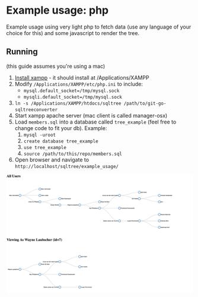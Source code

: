 # Example usage: php

Example usage using very light php to fetch data (use any language of your choice for this) and some javascript to render the tree.

## Running

(this guide assumes you're using a mac)

1. [Install xampp](https://www.apachefriends.org/index.html) - it should install at /Applications/XAMPP
1. Modify `/Applications/XAMPP/etc/php.ini` to include:
    - `mysql.default_socket=/tmp/mysql.sock`
    - `mysqli.default_socket=/tmp/mysql.sock`
1. `ln -s /Applications/XAMPP/htdocs/sqltree /path/to/git-go-sqltreeconverter`
1. Start xampp apache server (mac client is called manager-osx)
1. Load `members.sql` into a database called `tree_example` (feel free to change code to fit your db). Example:
    1. `mysql -uroot`
    1. `create database tree_example`
    1. `use tree_example`
    1. `source /path/to/this/repo/members.sql`
1. Open browser and navigate to `http://localhost/sqltree/example_usage/`

![](tree_pic.png)